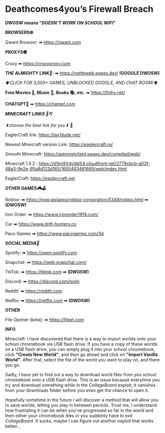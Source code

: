 # Deathcomes4you’s Firewall Breach

**DWOSW means "_DOESN'T WORK ON SCHOOL WIFI_"**

**BROWSERS🌐**

Qwant Browser: ➡  https://qwant.com

**PROXYS👽**

Croxy ➡ https://croxyproxy.com

**_THE ALMIGHTY LINK🥇:_** ➡ https://nettleweb.pages.dev/ **(GOOGLE DWOSW)**

_⬆CLICK FOR 3,000+ GAMES, UNBLOCKED GOOGLE, AND CHAT ROOM!⬆_

**Free Movies 🎥, Music 🎵, Books 📚, etc.** ➡ https://fmhy.net/

**CHATGPT🤖** ➡ https://chatgpt.com


***MINECRAFT LINKS 🧱⛏***

_⬇choose the best link for you⬇_ 🙂

EaglerCraft link: https://lax1dude.net/

Newest Minecraft version Link: https://eaglercraft.ru/

 Smooth Minecraft: https://astronetclient.pages.dev/compiled/web/  
 
Minecraft 1.5.2 : https://d1tm91r4ytbt54.cloudfront.net/2779cbcb-a02f-48a3-9e2e-95a8d123d165/1685483461665/web/index.html

EaglerCraft: https://eaglercraft.net

***OTHER GAMES🎮🕹***

Roblox: ➡ https://now.gg/apps/roblox-corporation/5349/roblox.html ➡ **(DWOSW)**

Iron Order: ➡ https://www.ironorder1919.com/

Car ➡ https://www.drift-hunters.co

Paco Games ➡ https://www.pacogames.com/3d

***SOCIAL MEDIA📱***

Spotify: ➡ https://open.spotify.com

Snapchat: ➡ https://web.snapchat.com/

TikTok: ➡ https://tiktok.com ➡ **(DWOSW)**

Discord: ➡ https://discord.com/login

Reddit: ➡ https://reddit.com

Netflix: ➡ https://netflix.com ➡ **(DWOSW)**

**OTHER**

File Opener (beta): ➡ https://filext.com







**INFO** 

Minecraft:
I have discovered that there is a way to import worlds onto your school chromebook via USB flash drive. If you have a copy of these worlds on a USB flash drive, you can simply plug it into your school chromebook, click **"Create New World"**, and then go ahead and click on **"Import Vanilla World"**. After that, select the file of the world you want to play on, and there you go.

Sadly, I have yet to find out a way to download world files from you school chromebook onto a USB flash drive. This is an issue because everytime you try and download something while in the *CollageBoard* exploit, it vanishes from your downloads folder before you even get the chance to open it. 

Hopefully sometime in the future I will discover a method that will allow you to save worlds, letting you play in between periods. Trust me, I understand how frustrating it can be when you've progressed so far in the world and then either your chromebook dies or you suddenly have to exit *CollageBoard*. It sucks, maybe I can figure out another exploit that works better...

